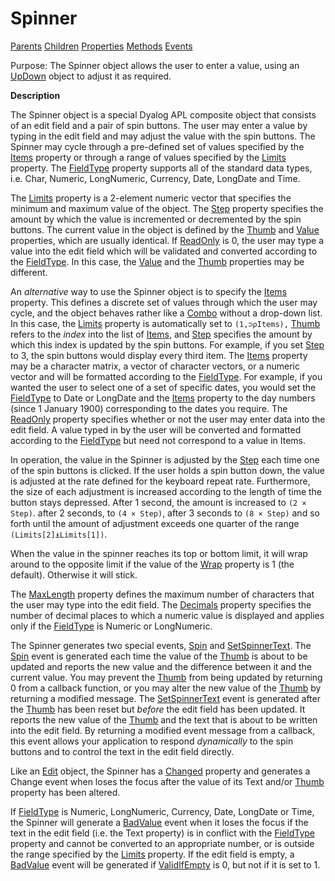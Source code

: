 




<h1 class="heading"><span class="name">Spinner</span></h1>

[Parents](../ParentLists/Spinner.htm) [Children](../ChildLists/Spinner.htm) [Properties](../PropLists/Spinner.htm) [Methods](../MethodLists/Spinner.htm) [Events](../EventLists/Spinner.htm)


Purpose: The Spinner object allows the user to enter a value, using an [UpDown](updown.md) object to adjust it as required.


**Description**


The Spinner object is a special Dyalog APL composite object that consists of an edit field and a pair of spin buttons. The user may enter a value by typing in the edit field and may adjust the value with the spin buttons. The Spinner may cycle through a pre-defined set of values specified by the [Items](./items.md) property or through a range of values specified by the [Limits](./limits.md) property. The [FieldType](./fieldtype.md) property supports all of the standard data types, i.e. Char, Numeric, LongNumeric, Currency, Date, LongDate and Time.



The [Limits](./limits.md) property is a 2-element numeric vector that specifies the minimum and maximum value of the object. The [Step](./step.md) property specifies the amount by which the value is incremented or decremented by the spin buttons. The current value in the object is defined by the [Thumb](./thumb.md) and [Value](./value.md) properties, which are usually identical. If [ReadOnly](./readonly.md) is 0, the user may type a value into the edit field which will be validated and converted according to the [FieldType](./fieldtype.md). In this case, the [Value](./value.md) and the [Thumb](./thumb.md) properties may be different.


An *alternative* way to use the Spinner object is to specify the [Items](./items.md) property. This defines a discrete set of values through which the user may cycle, and the object behaves rather like a [Combo](combo.md) without a drop-down list. In this case, the [Limits](./limits.md) property is automatically set to `(1,⊃⍴Items),` [Thumb](./thumb.md) refers to the *index* into the list of [Items](./items.md), and [Step](./step.md) specifies the amount by which this index is updated by the spin buttons. For example, if you set [Step](./step.md) to 3, the spin buttons would display every third item. The [Items](./items.md) property may be a character matrix, a vector of character vectors, or a numeric vector and will be formatted according to the [FieldType](./fieldtype.md). For example, if you wanted the user to select one of a set of specific dates, you would set the [FieldType](./fieldtype.md) to Date or LongDate and the [Items](./items.md) property to the day numbers (since 1 January 1900) corresponding to the dates you require. The [ReadOnly](./readonly.md) property specifies whether or not the user may enter data into the edit field. A value typed in by the user will be converted and formatted according to the [FieldType](./fieldtype.md) but need not correspond to a value in Items.


In operation, the value in the Spinner is adjusted by the [Step](./step.md) each time one of the spin buttons is clicked. If the user holds a spin button down, the value is adjusted at the rate defined for the keyboard repeat rate. Furthermore, the size of each adjustment is increased according to the length of time the button stays depressed. After 1 second, the amount is increased to `(2 × Step)`. after 2 seconds, to `(4 × Step)`, after 3 seconds to `(8 × Step)` and so forth until the  amount of adjustment exceeds one quarter of the range `(Limits[2]⍎Limits[1])`.


When the value in the spinner reaches its top or bottom limit, it will wrap around to the opposite limit if the value of the [Wrap](./wrap.md) property is 1 (the default). Otherwise it will stick.


The [MaxLength](./maxlength.md) property defines the maximum number of characters that the user may type into the edit field. The [Decimals](./decimals.md) property specifies the number of decimal places to which a numeric value is displayed and applies only if the [FieldType](./fieldtype.md) is Numeric or LongNumeric.


The Spinner generates two special events, [Spin](./spin.md) and [SetSpinnerText](./setspinnertext.md). The [Spin](./spin.md) event is generated each time the value of the [Thumb](./thumb.md) is about to be updated and reports the new value and the difference between it and the current value. You may prevent the [Thumb](./thumb.md) from being updated by returning 0 from a callback function, or you may alter the new value of the [Thumb](./thumb.md) by returning a modified message. The [SetSpinnerText](./setspinnertext.md) event is generated after the [Thumb](./thumb.md) has been reset but *before* the edit field has been updated. It reports the new value of the [Thumb](./thumb.md) and the text that is about to be written into the edit field. By returning a modified event message from a callback, this event allows your application to respond *dynamically* to the spin buttons and to control the text in the edit field directly.


Like an [Edit](edit.md) object, the Spinner has a [Changed](./changed.md) property and generates a Change event when loses the focus after the value of its Text and/or [Thumb](./thumb.md) property has been altered.


If [FieldType](./fieldtype.md) is Numeric, LongNumeric, Currency, Date, LongDate or Time, the Spinner will generate a [BadValue](./badvalue.md) event when it loses the focus if the text in the edit field (i.e. the Text property) is in conflict with the [FieldType](./fieldtype.md) property and cannot be converted to an appropriate number, or is outside the range specified by the [Limits](./limits.md) property. If the edit field is empty, a [BadValue](./badvalue.md) event will be generated if [ValidIfEmpty](./validifempty.md) is 0, but not if it is set to 1.


